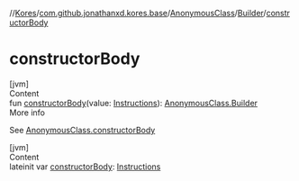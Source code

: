 //[Kores](../../../index.md)/[com.github.jonathanxd.kores.base](../../index.md)/[AnonymousClass](../index.md)/[Builder](index.md)/[constructorBody](constructor-body.md)



# constructorBody  
[jvm]  
Content  
fun [constructorBody](constructor-body.md)(value: [Instructions](../../../com.github.jonathanxd.kores/-instructions/index.md)): [AnonymousClass.Builder](index.md)  
More info  


See [AnonymousClass.constructorBody](../constructor-body.md)

  


[jvm]  
Content  
lateinit var [constructorBody](constructor-body.md): [Instructions](../../../com.github.jonathanxd.kores/-instructions/index.md)  



